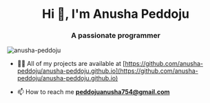 

<h1 align="center">Hi 👋, I'm Anusha Peddoju</h1>
<h3 align="center">A passionate programmer</h3>

<p align="left"> <img src="https://komarev.com/ghpvc/?username=anusha-peddoju&label=Profile%20views&color=0e75b6&style=flat" alt="anusha-peddoju" /> </p>



- 👨‍💻 All of my projects are available at [https://github.com/anusha-peddoju/anusha-peddoju.github.io](https://github.com/anusha-peddoju/anusha-peddoju.github.io)

- 📫 How to reach me **peddojuanusha754@gmail.com**


